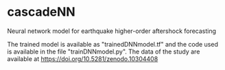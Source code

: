 # cascadeNN
Neural network model for earthquake higher-order aftershock forecasting


The trained model is available as "trainedDNNmodel.tf" and the code used is available in the file "trainDNNmodel.py". The data of the study are available at https://doi.org/10.5281/zenodo.10304408
